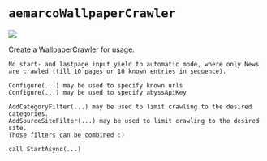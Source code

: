
# `aemarcoWallpaperCrawler`

<a href=https://www.nuget.org/packages/aemarcoWallpaperCrawler><img src="https://buildstats.info/nuget/aemarcoWallpaperCrawler"> </a><br/>


Create a WallpaperCrawler for usage.

	No start- and lastpage input yield to automatic mode, where only News are crawled (till 10 pages or 10 known entries in sequence).

	Configure(...) may be used to specify known urls
	Configure(...) may be used to specify abyssApiKey
	
	AddCategoryFilter(...) may be used to limit crawling to the desired categories.
	AddSourceSiteFilter(...) may be used to limit crawling to the desired site.
	Those filters can be combined :)

	call StartAsync(...)




